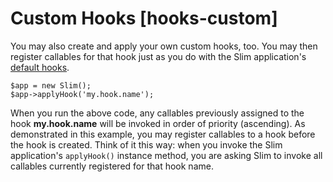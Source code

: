 # Custom Hooks [hooks-custom] #

You may also create and apply your own custom hooks, too. You may then register callables for that hook just as you do with the Slim application's [default hooks](#hooks-default).

    $app = new Slim();
    $app->applyHook('my.hook.name');

When you run the above code, any callables previously assigned to the hook **my.hook.name** will be invoked in order of priority (ascending). As demonstrated in this example, you may register callables to a hook before the hook is created. Think of it this way: when you invoke the Slim application's `applyHook()` instance method, you are asking Slim to invoke all callables currently registered for that hook name.